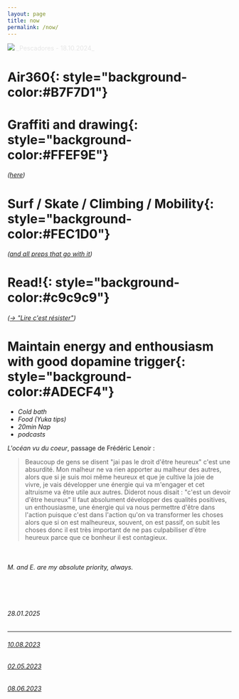 ```yaml
---
layout: page
title: now
permalink: /now/
---
```


<picture>
    <source srcset="https://live.staticflickr.com/65535/53053419765_da825fdfd0_h.jpg"
            media="(min-width: 800px)">
    <img src="https://live.staticflickr.com/65535/54075714136_85b4c5fdd5_4k.jpg"/>
</picture>
<a style='color:#e6e6e6;' class='post-meta'>_Pescadores - 18.10.2024_</a>

<!-- Style Memo
**yellow**{: style="background-color:#FFEF9E"} <br>
**pink**{: style="background-color:#FEC1D0"} <br>
**blue**{: style="background-color:#ADECF4"} <br>
**green**{: style="background-color:#B7F7D1"} <br>
**grey**{: style="background-color:#c9c9c9"} <br> -->

# **Air360**{: style="background-color:#B7F7D1"} 

# **Graffiti and drawing**{: style="background-color:#FFEF9E"} 
###### _([here](/category/tiffigra/memories))_ 

# **Surf / Skate / Climbing / Mobility**{: style="background-color:#FEC1D0"} 
###### _([and all preps that go with it](/category/surf/ressources))_ 

# **Read!**{: style="background-color:#c9c9c9"} 
###### _([→ "Lire c'est résister"](/category/book/read.markdown))_ 

# **Maintain energy and enthousiasm with good dopamine trigger**{: style="background-color:#ADECF4"} <br>
- _Cold bath_
- _Food (Yuka tips)_
- _20min Nap_
- _podcasts_

_L'océan vu du coeur_, passage de Frédéric Lenoir :
> Beaucoup de gens se disent "jai pas le droit d'être heureux" c'est une absurdité.
> Mon malheur ne va rien apporter au malheur des autres, alors que si je suis moi même heureux et que je cultive la joie de vivre, je vais développer une énergie qui va m'engager et cet altruisme va être utile aux autres.
> Diderot nous disait : "c'est un devoir d'être heureux"
> Il faut absolument développer des qualités positives, un enthousiasme, une énergie qui va nous permettre d'être dans l'action puisque c'est dans l'action qu'on va transformer les choses alors que si on est malheureux, souvent, on est passif, on subit les choses donc il est très important de ne pas culpabiliser d'être heureux parce que ce bonheur il est contagieux.

<br>

###### M. and E. are my absolute priority, always.

<br><br>

###### _28.01.2025_
---
###### _[10.08.2023](/category/now/10082023)_ <br>
###### _[02.05.2023](/category/now/02052023)_ <br>
###### _[08.06.2023](/category/now/08062023)_